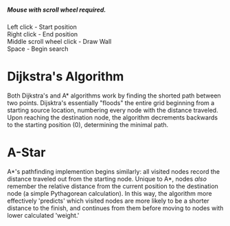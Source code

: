 ##### Mouse with scroll wheel required. 
Left click - Start position  
Right click - End position  
Middle scroll wheel click - Draw Wall  
Space - Begin search  

# Dijkstra's Algorithm

Both Dijkstra's and A* algorithms work by finding the shorted path between two points. 
Dijsktra's essentially "floods" the entire grid beginning from a starting source location,
numbering every node with the distance traveled. Upon reaching the destination node, the algorithm decrements
backwards to the starting position (0), determining the minimal path.

# A-Star

A*'s pathfinding implemention begins similarly: all visited nodes record the distance traveled
out from the starting node. Unique to A*, nodes <i> also </i> remember the relative distance from the current position to the destination node (a simple Pythagorean calculation).
In this way, the algorithm more effectively 'predicts' which visited
nodes are more likely to be a shorter distance to the finish, and continues from them before moving to nodes
with lower calculated 'weight.'
